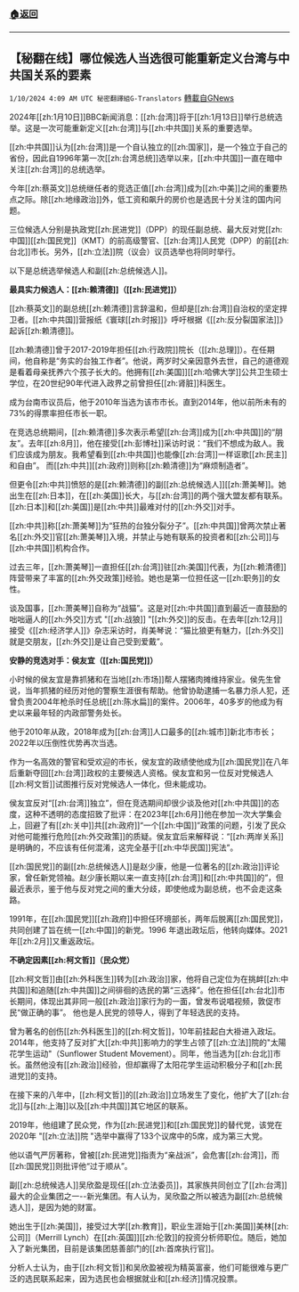 ###  [:house:返回](README.md)
---


## 【秘翻在线】哪位候选人当选很可能重新定义台湾与中共国关系的要素
`1/10/2024 4:09 AM UTC 秘密翻譯組G-Translators` [轉載自GNews](https://gnews.org/articles/2203208)

2024年[[zh:1月10日]]BBC新闻消息：[[zh:台湾]]将于[[zh:1月13日]]举行总统选举。这是一次可能重新定义[[zh:台湾]]与[[zh:中共国]]关系的重要选举。

[[zh:中共国]]认为[[zh:台湾]]是一个自认独立的[[zh:国家]]，是一个独立于自己的省份，因此自1996年第一次[[zh:台湾总统]]选举以来，[[zh:中共国]]一直在暗中关注[[zh:台湾]]的总统选举。

今年[[zh:蔡英文]]总统继任者的竞选正值[[zh:台湾]]成为[[zh:中美]]之间的重要热点之际。除[[zh:地缘政治]]外，低工资和飙升的房价也是选民十分关注的国内问题。

三位候选人分别是执政党[[zh:民进党]]（DPP）的现任副总统、最大反对党[[zh:中国]][[zh:国民党]]（KMT）的前高级警官、[[zh:台湾]]人民党（DPP）的前[[zh:台北]]市长。另外，[[zh:立法]]院（议会）议员选举也将同时举行。

以下是总统选举候选人和副[[zh:总统候选人]]。

**最具实力候选人：[[zh:赖清德]]（[[zh:民进党]]）**

[[zh:蔡英文]]的副总统[[zh:赖清德]]言辞温和，但却是[[zh:台湾]]自治权的坚定捍卫者。[[zh:中共国]]营报纸《寰球[[zh:时报]]》呼吁根据《[[zh:反分裂国家法]]》起诉[[zh:赖清德]]。

[[zh:赖清德]]曾于2017-2019年担任[[zh:行政院]]院长（[[zh:总理]]）。在任期间，他自称是“务实的台独工作者”。他说，两岁时父亲因意外去世，自己的道德观是看着母亲抚养六个孩子长大的。他拥有[[zh:美国]][[zh:哈佛大学]]公共卫生硕士学位，在20世纪90年代进入政界之前曾担任[[zh:肾脏]]科医生。

成为台南市议员后，他于2010年当选为该市市长。直到2014年，他以前所未有的73%的得票率担任市长一职。

在竞选总统期间，[[zh:赖清德]]多次表示希望[[zh:台湾]]成为[[zh:中共国]]的“朋友”。去年[[zh:8月]]，他在接受[[zh:彭博社]]采访时说：“我们不想成为敌人。我们应该成为朋友。我希望看到[[zh:中共国]]也能像[[zh:台湾]]一样讴歌[[zh:民主]]和自由”。 而[[zh:中共]][[zh:政府]]则称[[zh:赖清德]]为“麻烦制造者”。

但更令[[zh:中共]]愤怒的是[[zh:赖清德]]的副[[zh:总统候选人]][[zh:萧美琴]]。她出生在[[zh:日本]]，在[[zh:美国]]长大，与[[zh:台湾]]的两个强大盟友都有联系。[[zh:日本]]和[[zh:美国]]是[[zh:中共]]最难对付的[[zh:外交]]对手。

[[zh:中共]]称[[zh:萧美琴]]为“狂热的台独分裂分子”。[[zh:中共国]]曾两次禁止著名[[zh:外交]]官[[zh:萧美琴]]入境，并禁止与她有联系的投资者和[[zh:公司]]与[[zh:中共国]]机构合作。

过去三年，[[zh:萧美琴]]一直担任[[zh:台湾]]驻[[zh:美国]]代表，为[[zh:赖清德]]阵营带来了丰富的[[zh:外交政策]]经验。她也是第一位担任这一[[zh:职务]]的女性。

谈及国事，[[zh:萧美琴]]自称为“战猫”。这是对[[zh:中共国]]直到最近一直鼓励的咄咄逼人的[[zh:外交]]方式 "[[zh:战狼]] "[[zh:外交]]的反击。在去年[[zh:12月]]接受《[[zh:经济学人]]》杂志采访时，肖美琴说：“猫比狼更有魅力，[[zh:外交]]就是交朋友，[[zh:外交]]是让自己受到爱戴”。

**安静的竞选对手：侯友宜（[[zh:国民党]]）**

小时候的侯友宜是靠抓猪和在当地[[zh:市场]]帮人摆猪肉摊维持家业。侯先生曾说，当年抓猪的经历对他的警察生涯很有帮助。他曾协助逮捕一名暴力杀人犯，还曾负责2004年枪杀时任总统[[zh:陈水扁]]的案件。2006年，40多岁的他成为有史以来最年轻的内政部警务处长。

他于2010年从政，2018年成为[[zh:台湾]]人口最多的[[zh:城市]]新北市市长；2022年以压倒性优势再次当选。

作为一名高效的警官和受欢迎的市长，侯友宜的政绩使他成为[[zh:国民党]]在八年后重新夺回[[zh:台湾]]政权的主要候选人资格。侯友宜和另一位反对党候选人[[zh:柯文哲]]试图推行反对党候选人一体化，但未能成功。

侯友宜反对“[[zh:台湾]]独立”，但在竞选期间却很少谈及他对[[zh:中共国]]的态度，这种不透明的态度招致了批评：在2023年[[zh:6月]]他在参加一次大学集会上，回避了有[[zh:关中]]共[[zh:政府]]“一个[[zh:中国]]”政策的问题，引发了民众对他可能推行危险[[zh:外交政策]]的质疑。侯友宜后来解释说：“[[zh:两岸关系]]是明确的，不应该有任何混淆，这完全基于[[zh:中华民国]]宪法”。

[[zh:国民党]]的副[[zh:总统候选人]]是赵少康，他是一位著名的[[zh:政治]]评论家，曾任新党领袖。赵少康长期以来一直支持[[zh:台湾]]和[[zh:中共国]]的”，但最近表示，鉴于他与反对党之间的重大分歧，即使他成为副总统，也不会走这条路。

1991年，在[[zh:国民党]][[zh:政府]]中担任环境部长，两年后脱离[[zh:国民党]]，共同创建了旨在统一[[zh:中国]]的新党。1996 年退出政坛后，他转向媒体。2021年[[zh:2月]]又重返政坛。

**不确定因素[[zh:柯文哲]]（民众党）**

[[zh:柯文哲]]由[[zh:外科医生]]转为[[zh:政治]]家，他将自己定位为在挑衅[[zh:中共国]]和追随[[zh:中共国]]之间徘徊的选民的第“三选择”。他在担任[[zh:台北]]市长期间，体现出其非同一般[[zh:政治]]家行为的一面，曾发布说唱视频，敦促市民“做正确的事”。 他也是人民党的领导人，得到了年轻选民的支持。

曾为著名的创伤[[zh:外科医生]]的[[zh:柯文哲]]，10年前挂起白大褂进入政坛。2014年，他支持了反对扩大[[zh:中共]]影响力的学生占领了[[zh:立法]]院的"太陽花学生运动"（Sunflower Student Movement）。同年，他当选为[[zh:台北]]市长。虽然他没有[[zh:政治]]经验，但却赢得了太阳花学生运动积极分子和[[zh:民进党]]的支持。

在接下来的八年中，[[zh:柯文哲]]的[[zh:政治]]立场发生了变化，他扩大了[[zh:台北]]与[[zh:上海]]以及[[zh:中共国]]其它地区的联系。

2019年，他组建了民众党，作为[[zh:民进党]]和[[zh:国民党]]的替代党，该党在2020年 "[[zh:立法]]院 "选举中赢得了133个议席中的5席，成为第三大党。

他以语气严厉著称，曾被[[zh:民进党]]指责为“亲战派”，会危害[[zh:台湾]]，而[[zh:国民党]]则批评他“过于顺从”。

副[[zh:总统候选人]]吴欣盈是现任[[zh:立法委员]]，其家族共同创立了[[zh:台湾]]最大的企业集团之一\--新光集团。有人认为，吴欣盈之所以被选为副[[zh:总统候选人]]，是因为她的财富。

她出生于[[zh:美国]]，接受过大学[[zh:教育]]，职业生涯始于[[zh:美国]]美林[[zh:公司]]（Merrill Lynch）在[[zh:英国]][[zh:伦敦]]的投资分析师职位。随后，她加入了新光集团，目前是该集团慈善部门的[[zh:首席执行官]]。

分析人士认为，由于[[zh:柯文哲]]和吴欣盈被视为精英富豪，他们可能很难与更广泛的选民联系起来，因为选民也会根据就业和[[zh:经济]]情况投票。
